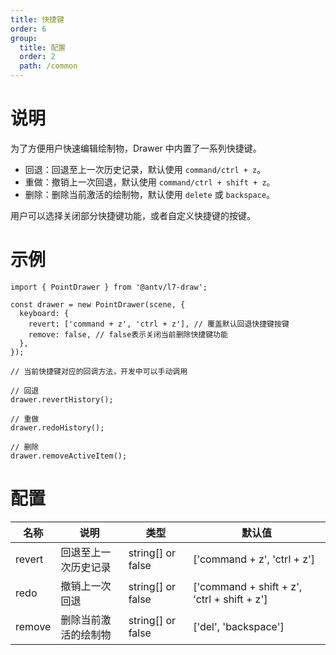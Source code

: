 ```yaml
---
title: 快捷键
order: 6
group:
  title: 配置
  order: 2
  path: /common
---
```


# 说明

为了方便用户快速编辑绘制物，Drawer 中内置了一系列快捷键。

- 回退：回退至上一次历史记录，默认使用 `command/ctrl + z`。
- 重做：撤销上一次回退，默认使用 `command/ctrl + shift + z`。
- 删除：删除当前激活的绘制物，默认使用 `delete` 或 `backspace`。

用户可以选择关闭部分快捷键功能，或者自定义快捷键的按键。

# 示例

```tsx | pure
import { PointDrawer } from '@antv/l7-draw';

const drawer = new PointDrawer(scene, {
  keyboard: {
    revert: ['command + z', 'ctrl + z'], // 覆盖默认回退快捷键按键
    remove: false, // false表示关闭当前删除快捷键功能
  },
});

// 当前快捷键对应的回调方法，开发中可以手动调用

// 回退
drawer.revertHistory();

// 重做
drawer.redoHistory();

// 删除
drawer.removeActiveItem();
```

# 配置

| 名称   | 说明                 | 类型              | 默认值                                      |
| ------ | -------------------- | ----------------- | ------------------------------------------- |
| revert | 回退至上一次历史记录 | string[] or false | ['command + z', 'ctrl + z']                 |
| redo   | 撤销上一次回退       | string[] or false | ['command + shift + z', 'ctrl + shift + z'] |
| remove | 删除当前激活的绘制物 | string[] or false | ['del', 'backspace']                        |

